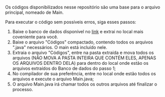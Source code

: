 Os códigos disponibilizados nesse repositório são uma base para o arquivo principal, nomeado de Main.

Para executar o código sem possíveis erros, siga esses passos:

1. Baixe o banco de dados disponível no [link](https://www.kaggle.com/datasets/datasnaek/youtube-new/download?datasetVersionNumber=115) e extrai no local mais coveniente para você.
2. Baixe o arquivo "Códigos" compactado, contendo todos os arquivos ".java" necessários. O main está incluído nele.
3. Extraia o arquivo "Códigos", entre na pasta extraída e mova todos os arquivos (NÃO MOVA A PASTA INTEIRA QUE CONTÉM ELES, APENAS OS ARQUIVOS DENTRO DELA) 
para dentro do local onde estão os arquivos extraídos do Banco de dados do passo 1;
4. No compilador de sua preferência, entre no local onde estão todos os arquivos e execute o arquivo Main.java;
5. O arquivo Main.java irá chamar todos os outros arquivos até finalizar o processo.


